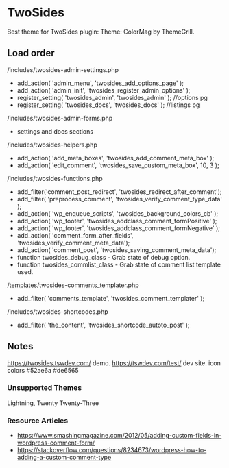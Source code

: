 
# TwoSides 
Best theme for TwoSides plugin: Theme: ColorMag by ThemeGrill. 

## Load order

/includes/twosides-admin-settings.php
- add_action( 'admin_menu', 'twosides_add_options_page' );  
- add_action( 'admin_init', 'twosides_register_admin_options' );
- register_setting( 'twosides_admin', 'twosides_admin' ); //options pg
- register_setting( 'twosides_docs', 'twosides_docs' ); //listings pg

/includes/twosides-admin-forms.php
- settings and docs sections

/includes/twosides-helpers.php

- add_action( 'add_meta_boxes', 'twosides_add_comment_meta_box' );  
- add_action( 'edit_comment', 'twosides_save_custom_meta_box', 10, 3 ); 

/includes/twosides-functions.php

- add_filter('comment_post_redirect', 'twosides_redirect_after_comment');
- add_filter( 'preprocess_comment', 'twosides_verify_comment_type_data' );
- add_action( 'wp_enqueue_scripts', 'twosides_background_colors_cb' ); 
- add_action( 'wp_footer', 'twosides_addclass_comment_formPositive' );
- add_action( 'wp_footer', 'twosides_addclass_comment_formNegative' );  
- add_action( 'comment_form_after_fields', 'twosides_verify_comment_meta_data');
- add_action( 'comment_post', 'twosides_saving_comment_meta_data');
- function twosides_debug_class - Grab state of debug option.
- function twosides_commlist_class - Grab state of comment list template used.

/templates/twosides-comments_templater.php
- add_filter( 'comments_template', 'twosides_comment_templater' );

/includes/twosides-shortcodes.php
- add_filter( 'the_content', 'twosides_shortcode_autoto_post' ); 

## Notes
https://twosides.tswdev.com/ demo. https://tswdev.com/test/ dev site.
icon colors #52ae6a #de6565

### Unsupported Themes 
Lightning,
Twenty Twenty-Three

### Resource Articles 
- https://www.smashingmagazine.com/2012/05/adding-custom-fields-in-wordpress-comment-form/
- https://stackoverflow.com/questions/8234673/wordpress-how-to-adding-a-custom-comment-type 
